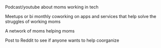 Podcast/youtube about moms working in tech

Meetups or bi monthly coworking on apps and services that help solve the struggles of working moms 

A network of moms helping moms 

Post to Reddit to see if anyone wants to help coorganize 